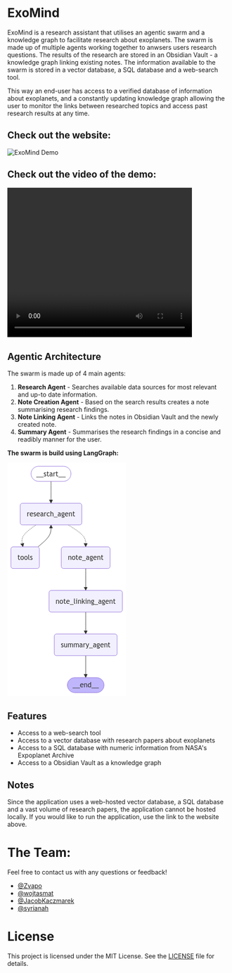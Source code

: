 # ExoMind

ExoMind is a research assistant that utilises an agentic swarm and a knowledge graph to facilitate research about exoplanets.
The swarm is made up of multiple agents working together to anwsers users research questions.
The results of the research are stored in an Obsidian Vault - a knowledge graph linking existing notes.
The information available to the swarm is stored in a vector database, a SQL database and a web-search tool.

This way an end-user has access to a verified database of information about exoplanets, and a constantly updating knowledge graph allowing the user to monitor the links between researched topics and access past research results at any time.

## Check out the website:

![ExoMind Demo](https://exomind.space)

## Check out the video of the demo:

<video src="demo.mp4" width="420" height="340" controls>
  Your browser does not support the video tag.
</video>

## Agentic Architecture

The swarm is made up of 4 main agents:

1. **Research Agent** - Searches available data sources for most relevant and up-to date information.
2. **Note Creation Agent** - Based on the search results creates a note summarising research findings.
4. **Note Linking Agent** - Links the notes in Obsidian Vault and the newly created note.
3. **Summary Agent** - Summarises the research findings in a concise and readibly manner for the user.

**The swarm is build using LangGraph:**

![LangGraph Architecture](backend/graphs_figs/graph.png)

## Features
- Access to a web-search tool
- Access to a vector database with research papers about exoplanets
- Access to a SQL database with numeric information from NASA's Expoplanet Archive
- Access to a Obsidian Vault as a knowledge graph

## Notes

Since the application uses a web-hosted vector database, a SQL database and a vast volume of research papers, the application cannot be hosted locally. If you would like to run the application, use the link to the website above.

# The Team:

Feel free to contact us with any questions or feedback!

- [@Zvapo](https://github.com/Zvapo)
- [@wojtasmat](https://github.com/wojtasmat)
- [@JacobKaczmarek](https://github.com/JacobKaczmarek)
- [@syrianah](https://github.com/syrianah)

# License

This project is licensed under the MIT License. See the [LICENSE](LICENSE) file for details.






